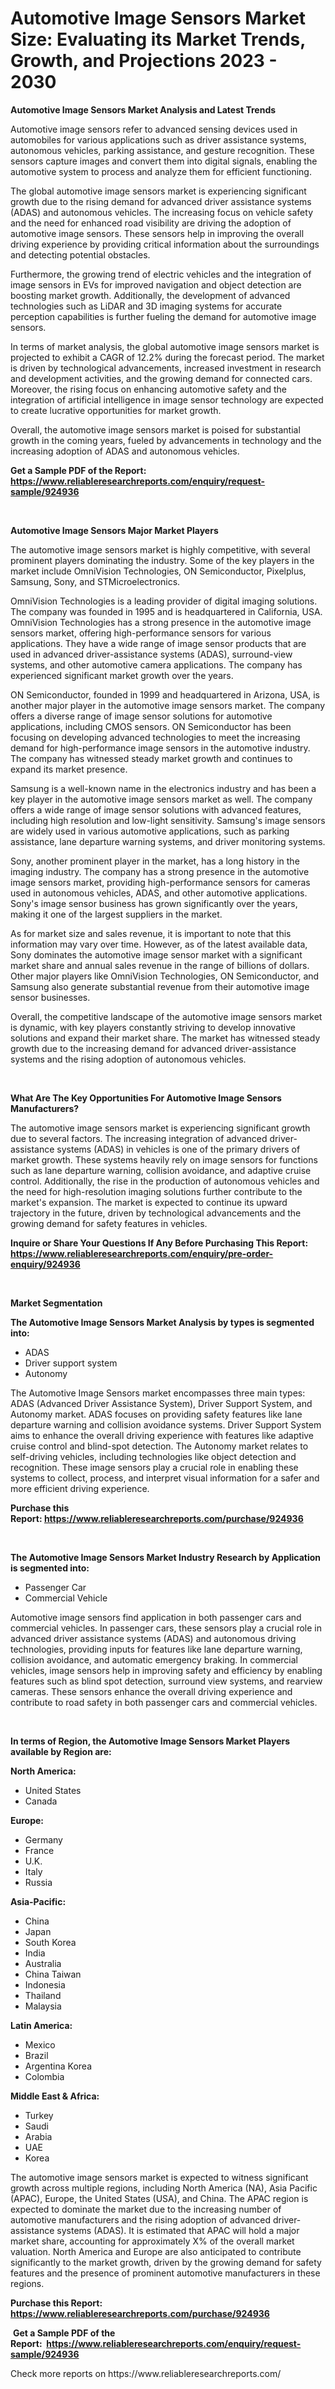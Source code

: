 <p><h1>Automotive Image Sensors Market Size: Evaluating its Market Trends, Growth, and Projections 2023 - 2030</h1></p><p><strong>Automotive Image Sensors Market Analysis and Latest Trends</strong></p>
<p><p>Automotive image sensors refer to advanced sensing devices used in automobiles for various applications such as driver assistance systems, autonomous vehicles, parking assistance, and gesture recognition. These sensors capture images and convert them into digital signals, enabling the automotive system to process and analyze them for efficient functioning.</p><p>The global automotive image sensors market is experiencing significant growth due to the rising demand for advanced driver assistance systems (ADAS) and autonomous vehicles. The increasing focus on vehicle safety and the need for enhanced road visibility are driving the adoption of automotive image sensors. These sensors help in improving the overall driving experience by providing critical information about the surroundings and detecting potential obstacles.</p><p>Furthermore, the growing trend of electric vehicles and the integration of image sensors in EVs for improved navigation and object detection are boosting market growth. Additionally, the development of advanced technologies such as LiDAR and 3D imaging systems for accurate perception capabilities is further fueling the demand for automotive image sensors.</p><p>In terms of market analysis, the global automotive image sensors market is projected to exhibit a CAGR of 12.2% during the forecast period. The market is driven by technological advancements, increased investment in research and development activities, and the growing demand for connected cars. Moreover, the rising focus on enhancing automotive safety and the integration of artificial intelligence in image sensor technology are expected to create lucrative opportunities for market growth.</p><p>Overall, the automotive image sensors market is poised for substantial growth in the coming years, fueled by advancements in technology and the increasing adoption of ADAS and autonomous vehicles.</p></p>
<p><strong>Get a Sample PDF of the Report:&nbsp; <a href="https://www.reliableresearchreports.com/enquiry/request-sample/924936">https://www.reliableresearchreports.com/enquiry/request-sample/924936</a></strong></p>
<p>&nbsp;</p>
<p><strong>Automotive Image Sensors Major Market Players</strong></p>
<p><p>The automotive image sensors market is highly competitive, with several prominent players dominating the industry. Some of the key players in the market include OmniVision Technologies, ON Semiconductor, Pixelplus, Samsung, Sony, and STMicroelectronics.</p><p>OmniVision Technologies is a leading provider of digital imaging solutions. The company was founded in 1995 and is headquartered in California, USA. OmniVision Technologies has a strong presence in the automotive image sensors market, offering high-performance sensors for various applications. They have a wide range of image sensor products that are used in advanced driver-assistance systems (ADAS), surround-view systems, and other automotive camera applications. The company has experienced significant market growth over the years.</p><p>ON Semiconductor, founded in 1999 and headquartered in Arizona, USA, is another major player in the automotive image sensors market. The company offers a diverse range of image sensor solutions for automotive applications, including CMOS sensors. ON Semiconductor has been focusing on developing advanced technologies to meet the increasing demand for high-performance image sensors in the automotive industry. The company has witnessed steady market growth and continues to expand its market presence.</p><p>Samsung is a well-known name in the electronics industry and has been a key player in the automotive image sensors market as well. The company offers a wide range of image sensor solutions with advanced features, including high resolution and low-light sensitivity. Samsung's image sensors are widely used in various automotive applications, such as parking assistance, lane departure warning systems, and driver monitoring systems.</p><p>Sony, another prominent player in the market, has a long history in the imaging industry. The company has a strong presence in the automotive image sensors market, providing high-performance sensors for cameras used in autonomous vehicles, ADAS, and other automotive applications. Sony's image sensor business has grown significantly over the years, making it one of the largest suppliers in the market.</p><p>As for market size and sales revenue, it is important to note that this information may vary over time. However, as of the latest available data, Sony dominates the automotive image sensor market with a significant market share and annual sales revenue in the range of billions of dollars. Other major players like OmniVision Technologies, ON Semiconductor, and Samsung also generate substantial revenue from their automotive image sensor businesses.</p><p>Overall, the competitive landscape of the automotive image sensors market is dynamic, with key players constantly striving to develop innovative solutions and expand their market share. The market has witnessed steady growth due to the increasing demand for advanced driver-assistance systems and the rising adoption of autonomous vehicles.</p></p>
<p>&nbsp;</p>
<p><strong>What Are The Key Opportunities For Automotive Image Sensors Manufacturers?</strong></p>
<p><p>The automotive image sensors market is experiencing significant growth due to several factors. The increasing integration of advanced driver-assistance systems (ADAS) in vehicles is one of the primary drivers of market growth. These systems heavily rely on image sensors for functions such as lane departure warning, collision avoidance, and adaptive cruise control. Additionally, the rise in the production of autonomous vehicles and the need for high-resolution imaging solutions further contribute to the market's expansion. The market is expected to continue its upward trajectory in the future, driven by technological advancements and the growing demand for safety features in vehicles.</p></p>
<p><strong>Inquire or Share Your Questions If Any Before Purchasing This Report: <a href="https://www.reliableresearchreports.com/enquiry/pre-order-enquiry/924936">https://www.reliableresearchreports.com/enquiry/pre-order-enquiry/924936</a></strong></p>
<p>&nbsp;</p>
<p><strong>Market Segmentation</strong></p>
<p><strong>The Automotive Image Sensors Market Analysis by types is segmented into:</strong></p>
<p><ul><li>ADAS</li><li>Driver support system</li><li>Autonomy</li></ul></p>
<p><p>The Automotive Image Sensors market encompasses three main types: ADAS (Advanced Driver Assistance System), Driver Support System, and Autonomy market. ADAS focuses on providing safety features like lane departure warning and collision avoidance systems. Driver Support System aims to enhance the overall driving experience with features like adaptive cruise control and blind-spot detection. The Autonomy market relates to self-driving vehicles, including technologies like object detection and recognition. These image sensors play a crucial role in enabling these systems to collect, process, and interpret visual information for a safer and more efficient driving experience.</p></p>
<p><strong>Purchase this Report:&nbsp;<a href="https://www.reliableresearchreports.com/purchase/924936">https://www.reliableresearchreports.com/purchase/924936</a></strong></p>
<p>&nbsp;</p>
<p><strong>The Automotive Image Sensors Market Industry Research by Application is segmented into:</strong></p>
<p><ul><li>Passenger Car</li><li>Commercial Vehicle</li></ul></p>
<p><p>Automotive image sensors find application in both passenger cars and commercial vehicles. In passenger cars, these sensors play a crucial role in advanced driver assistance systems (ADAS) and autonomous driving technologies, providing inputs for features like lane departure warning, collision avoidance, and automatic emergency braking. In commercial vehicles, image sensors help in improving safety and efficiency by enabling features such as blind spot detection, surround view systems, and rearview cameras. These sensors enhance the overall driving experience and contribute to road safety in both passenger cars and commercial vehicles.</p></p>
<p>&nbsp;</p>
<p><strong>In terms of Region, the Automotive Image Sensors Market Players available by Region are:</strong></p>
<p>
    <p> <strong> North America: </strong>
        <ul>
            <li>United States</li>
            <li>Canada</li>
        </ul>
        </p> 
    <p> <strong> Europe: </strong>
        <ul>
            <li>Germany</li>
            <li>France</li>
            <li>U.K.</li>
            <li>Italy</li>
            <li>Russia</li>
        </ul>
        </p> 
    <p> <strong> Asia-Pacific: </strong>
        <ul>
            <li>China</li>
            <li>Japan</li>
            <li>South Korea</li>
            <li>India</li>
            <li>Australia</li>
            <li>China Taiwan</li>
            <li>Indonesia</li>
            <li>Thailand</li>
            <li>Malaysia</li>
        </ul>
        </p> 
    <p> <strong> Latin America: </strong>
        <ul>
            <li>Mexico</li>
            <li>Brazil</li>
            <li>Argentina Korea</li>
            <li>Colombia</li>
        </ul>
        </p> 
    <p> <strong> Middle East & Africa: </strong>
        <ul>
            <li>Turkey</li>
            <li>Saudi</li>
            <li>Arabia</li>
            <li>UAE</li>
            <li>Korea</li>
        </ul>
    </p>
    </p>
<p><p>The automotive image sensors market is expected to witness significant growth across multiple regions, including North America (NA), Asia Pacific (APAC), Europe, the United States (USA), and China. The APAC region is expected to dominate the market due to the increasing number of automotive manufacturers and the rising adoption of advanced driver-assistance systems (ADAS). It is estimated that APAC will hold a major market share, accounting for approximately X% of the overall market valuation. North America and Europe are also anticipated to contribute significantly to the market growth, driven by the growing demand for safety features and the presence of prominent automotive manufacturers in these regions.</p></p>
<p><strong>Purchase this Report: <a href="https://www.reliableresearchreports.com/purchase/924936">https://www.reliableresearchreports.com/purchase/924936</a></strong></p>
<p>&nbsp;<strong>Get a Sample PDF of the Report:&nbsp;&nbsp;<a href="https://www.reliableresearchreports.com/enquiry/request-sample/924936">https://www.reliableresearchreports.com/enquiry/request-sample/924936</a></strong></p>
<p><strong></strong></p>
<p>Check more reports on https://www.reliableresearchreports.com/</p>